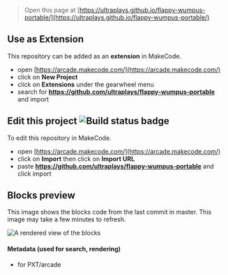  


> Open this page at [https://ultraplays.github.io/flappy-wumpus-portable/](https://ultraplays.github.io/flappy-wumpus-portable/)

## Use as Extension

This repository can be added as an **extension** in MakeCode.

* open [https://arcade.makecode.com/](https://arcade.makecode.com/)
* click on **New Project**
* click on **Extensions** under the gearwheel menu
* search for **https://github.com/ultraplays/flappy-wumpus-portable** and import

## Edit this project ![Build status badge](https://github.com/ultraplays/flappy-wumpus-portable/workflows/MakeCode/badge.svg)

To edit this repository in MakeCode.

* open [https://arcade.makecode.com/](https://arcade.makecode.com/)
* click on **Import** then click on **Import URL**
* paste **https://github.com/ultraplays/flappy-wumpus-portable** and click import

## Blocks preview

This image shows the blocks code from the last commit in master.
This image may take a few minutes to refresh.

![A rendered view of the blocks](https://github.com/ultraplays/flappy-wumpus-portable/raw/master/.github/makecode/blocks.png)

#### Metadata (used for search, rendering)

* for PXT/arcade
<script src="https://makecode.com/gh-pages-embed.js"></script><script>makeCodeRender("{{ site.makecode.home_url }}", "{{ site.github.owner_name }}/{{ site.github.repository_name }}");</script>
